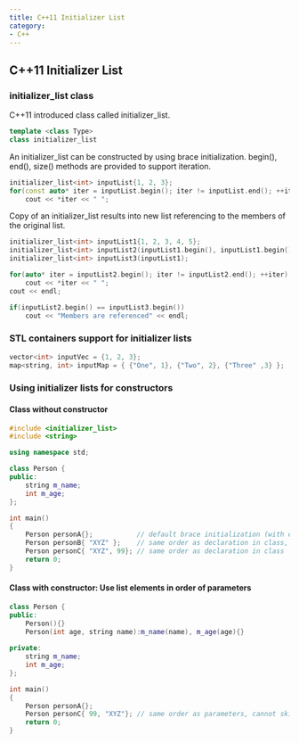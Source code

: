 ```yaml
---
title: C++11 Initializer List
category:
- C++
---
```


## C++11 Initializer List

###  initializer_list class

C++11 introduced class called initializer_list.

```cpp
template <class Type>
class initializer_list
```

An initializer_list can be constructed by using brace initialization.
begin(), end(), size() methods are provided to support iteration.

```cpp
initializer_list<int> inputList{1, 2, 3};
for(const auto* iter = inputList.begin(); iter != inputList.end(); ++iter)
	cout << *iter << " ";
```
 
Copy of an initializer_list results into new list referencing to the members of the original list. 
 
```cpp
initializer_list<int> inputList1{1, 2, 3, 4, 5};
initializer_list<int> inputList2(inputList1.begin(), inputList1.begin()+3);
initializer_list<int> inputList3(inputList1);

for(auto* iter = inputList2.begin(); iter != inputList2.end(); ++iter)
	cout << *iter << " ";
cout << endl;

if(inputList2.begin() == inputList3.begin())
	cout << "Members are referenced" << endl;
```	

### STL containers support for initializer lists

```cpp
vector<int> inputVec = {1, 2, 3};
map<string, int> inputMap = { {"One", 1}, {"Two", 2}, {"Three" ,3} };
```

###  Using initializer lists for constructors

#### Class without constructor

```cpp
#include <initializer_list>
#include <string>

using namespace std;

class Person {
public:
    string m_name;
    int m_age;	
};

int main()
{
    Person personA{};           // default brace initialization (with empty braces)
    Person personB{ "XYZ" };    // same order as declaration in class, can skip members
    Person personC{ "XYZ", 99}; // same order as declaration in class 
    return 0;
}
```

#### Class with constructor: Use list elements in order of parameters

```cpp
class Person {
public:
    Person(){}
    Person(int age, string name):m_name(name), m_age(age){}
 
private:
    string m_name;
    int m_age;	
};

int main()
{
    Person personA{};
    Person personC{ 99, "XYZ"}; // same order as parameters, cannot skip parameters
    return 0;
}
```
